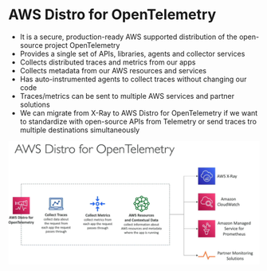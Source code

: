 # AWS Distro for OpenTelemetry

- It is a secure, production-ready AWS supported distribution of the open-source project OpenTelemetry
- Provides a single set of APIs, libraries, agents and collector services
- Collects distributed traces and metrics from our apps
- Collects metadata from our AWS resources and services
- Has auto-instrumented agents to collect traces without changing our code
- Traces/metrics can be sent to multiple AWS services and partner solutions
- We can migrate from X-Ray to AWS Distro for OpenTelemetry if we want to standardize with open-source APIs from Telemetry or send traces tro multiple destinations simultaneously

![alt text](image-3.png)